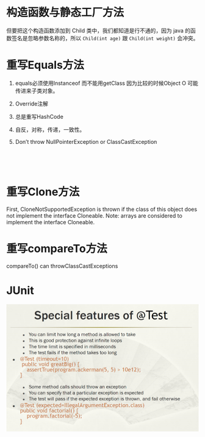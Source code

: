 # 构造函数与静态工厂方法

 但要把这个构造函数添加到 Child 类中，我们都知道是行不通的，因为 java 的函数签名是忽略参数名称的，所以 `Child(int age)` 跟 `Child(int weight)` 会冲突。

# 重写Equals方法

1. equals必须使用Instanceof 而不能用getClass 因为比较的时候Object O 可能传进来子类对象。

2. Override注解

3. 总是重写HashCode

4. 自反，对称，传递，一致性。

5. Don’t throw NullPointerException or ClassCastException    

   ​    

   ​    

# 重写Clone方法

First, CloneNotSupportedException is thrown if the class of this object does not implement the interface Cloneable.
Note: arrays are considered to implement the interface Cloneable.

# 重写compareTo方法

compareTo() can throwClassCastExceptions

# JUnit

![](Junit.PNG)